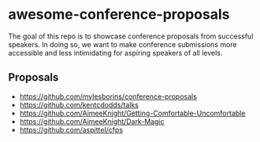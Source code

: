 # awesome-conference-proposals

The goal of this repo is to showcase conference proposals from successful
speakers. In doing so, we want to make conference submissions more accessible
and less intimidating for aspiring speakers of all levels.

## Proposals

- https://github.com/mylesborins/conference-proposals
- https://github.com/kentcdodds/talks
- https://github.com/AimeeKnight/Getting-Comfortable-Uncomfortable
- https://github.com/AimeeKnight/Dark-Magic
- https://github.com/aspittel/cfps
